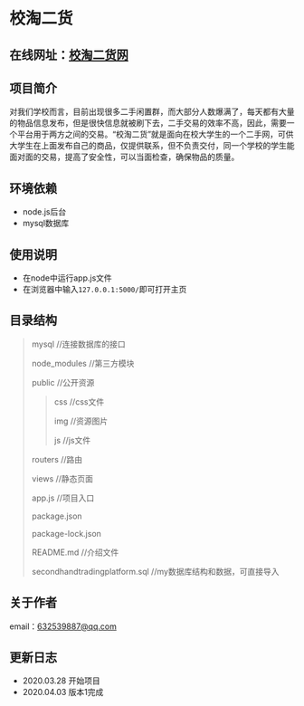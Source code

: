 # 校淘二货

## 在线网址：[校淘二货网](http://120.79.198.193:5000/)

## 项目简介

对我们学校而言，目前出现很多二手闲置群，而大部分人数爆满了，每天都有大量的物品信息发布，但是很快信息就被刷下去，二手交易的效率不高，因此，需要一个平台用于两方之间的交易。“校淘二货”就是面向在校大学生的一个二手网，可供大学生在上面发布自己的商品，仅提供联系，但不负责交付，同一个学校的学生能面对面的交易，提高了安全性，可以当面检查，确保物品的质量。

## 环境依赖

* node.js后台
* mysql数据库

## 使用说明

* 在node中运行app.js文件
* 在浏览器中输入`127.0.0.1:5000/`即可打开主页

## 目录结构

>mysql 						  //连接数据库的接口
>
>node_modules			//第三方模块
>
>public							//公开资源
>
>>css						 	 //css文件
>>
>>img							//资源图片
>>
>>js								 //js文件
>
>routers							//路由
>
>views								//静态页面
>
>app.js							   //项目入口
>
>package.json				
>
>package-lock.json
>
>README.md						//介绍文件
>
>secondhandtradingplatform.sql	//my数据库结构和数据，可直接导入

## 关于作者

 email：632539887@qq.com

## 更新日志

* 2020.03.28 开始项目
* 2020.04.03  版本1完成

